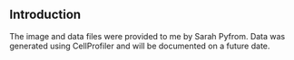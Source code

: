 ## Introduction

The image and data files were provided to me by Sarah Pyfrom. Data was generated using CellProfiler and will be documented on a future date.
